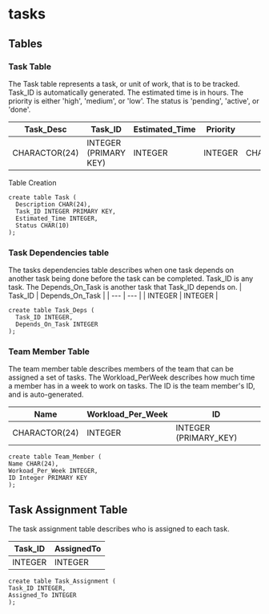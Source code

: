 # tasks

## Tables
### Task Table
The Task table represents a task, or unit of work, that is to be tracked.
Task_ID is automatically generated.
The estimated time is in hours.
The priority is either 'high', 'medium', or 'low'.
The status is 'pending', 'active', or 'done'.

| Task_Desc     | Task_ID               | Estimated_Time | Priority | STATUS |
|---------------|-----------------------|----------------| --- | --- |
| CHARACTOR(24) | INTEGER (PRIMARY KEY) | INTEGER        | INTEGER | CHARACTOR(10) |

Table Creation
```
create table Task ( 
  Description CHAR(24), 
  Task_ID INTEGER PRIMARY KEY, 
  Estimated_Time INTEGER,
  Status CHAR(10)
);
```
### Task Dependencies table 

The tasks dependencies table describes when one task depends on another task being done
before the task can be completed.
Task_ID is any task.
The Depends_On_Task is another task that Task_ID depends on.
| Task_ID | Depends_On_Task |
| --- | --- |
| INTEGER | INTEGER |
```
create table Task_Deps (  
  Task_ID INTEGER, 
  Depends_On_Task INTEGER
);
```
### Team Member Table
The team member table describes members of the team that can be assigned a set of tasks.
The Workload_PerWeek describes how much time a member has in a week to work on tasks.
The ID is the team member's ID, and is auto-generated.

| Name | Workload_Per_Week | ID |
| --- | --- | --- |
| CHARACTOR(24) | INTEGER | INTEGER (PRIMARY_KEY) |
```
create table Team_Member (
Name CHAR(24),
Workoad_Per_Week INTEGER,
ID Integer PRIMARY KEY
);
```
## Task Assignment Table

The task assignment table describes who is assigned to each task.

| Task_ID | AssignedTo | 
| --- | --- |
| INTEGER | INTEGER |

```angular2html
create table Task_Assignment (
Task_ID INTEGER,
Assigned_To INTEGER
);
```
